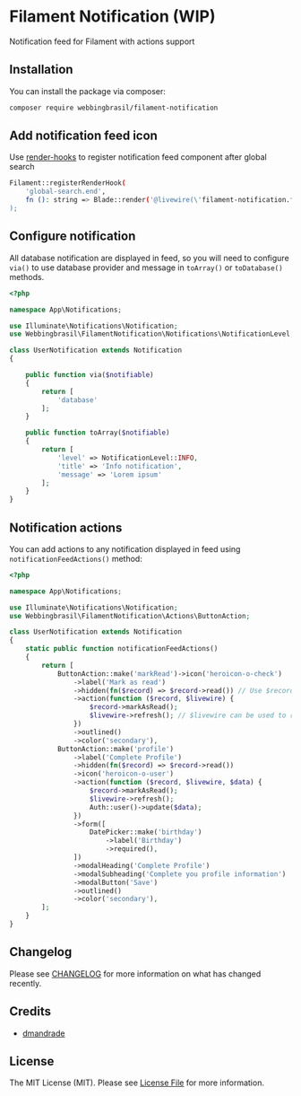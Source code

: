 # Filament Notification (WIP)

Notification feed for Filament with actions support

## Installation

You can install the package via composer:

```bash
composer require webbingbrasil/filament-notification
```

## Add notification feed icon

Use [render-hooks](https://filamentphp.com/docs/2.x/admin/appearance#render-hooks) to register notification feed component after global search

```bash
Filament::registerRenderHook(
    'global-search.end',
    fn (): string => Blade::render('@livewire(\'filament-notification.feed\')'),
);
```

## Configure notification

All database notification are displayed in feed, so you will need to configure `via()` to use database provider and message in `toArray()` or `toDatabase()` methods.

```php
<?php

namespace App\Notifications;

use Illuminate\Notifications\Notification;
use Webbingbrasil\FilamentNotification\Notifications\NotificationLevel;

class UserNotification extends Notification
{

    public function via($notifiable)
    {
        return [
            'database'
        ];
    }

    public function toArray($notifiable)
    {
        return [
            'level' => NotificationLevel::INFO, 
            'title' => 'Info notification', 
            'message' => 'Lorem ipsum'
        ];
    }
}
```

## Notification actions

You can add actions to any notification displayed in feed using `notificationFeedActions()` method:

```php
<?php

namespace App\Notifications;

use Illuminate\Notifications\Notification;
use Webbingbrasil\FilamentNotification\Actions\ButtonAction;

class UserNotification extends Notification
{
    static public function notificationFeedActions()
    {
        return [
            ButtonAction::make('markRead')->icon('heroicon-o-check')
                ->label('Mark as read')
                ->hidden(fn($record) => $record->read()) // Use $record to access/update notification, this is DatabaseNotification model
                ->action(function ($record, $livewire) {
                    $record->markAsRead();
                    $livewire->refresh(); // $livewire can be used to refresh ou reset notification feed
                })
                ->outlined()
                ->color('secondary'),
            ButtonAction::make('profile')
                ->label('Complete Profile')
                ->hidden(fn($record) => $record->read())
                ->icon('heroicon-o-user')
                ->action(function ($record, $livewire, $data) {
                    $record->markAsRead();
                    $livewire->refresh();
                    Auth::user()->update($data);
                })
                ->form([
                    DatePicker::make('birthday')
                        ->label('Birthday')
                        ->required(),
                ])
                ->modalHeading('Complete Profile')
                ->modalSubheading('Complete you profile information')
                ->modalButton('Save')
                ->outlined()
                ->color('secondary'),
        ];
    }
}
```

## Changelog

Please see [CHANGELOG](CHANGELOG.md) for more information on what has changed recently.

## Credits

- [dmandrade](https://github.com/dmandrade)

## License

The MIT License (MIT). Please see [License File](LICENSE.md) for more information.
